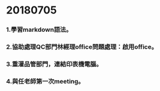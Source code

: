 # 20180705
### 1.學習markdown語法。
### 2.協助處理QC部門林經理office問題處理：啟用office。
### 3.重灌品管部門，連結印表機電腦。
### 4.與任老師第一次meeting。
